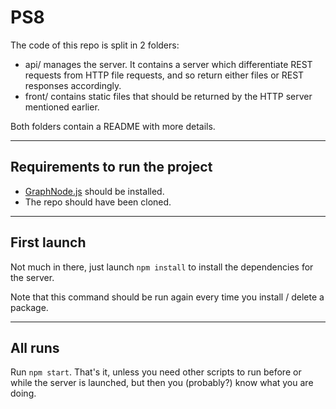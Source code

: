 # PS8

The code of this repo is split in 2 folders:
* api/ manages the server. It contains a server which differentiate REST requests from HTTP file requests, and so
return either files or REST responses accordingly.
* front/ contains static files that should be returned by the HTTP server mentioned earlier.

Both folders contain a README with more details.

---

## Requirements to run the project

* [GraphNode.js](https://nodejs.org/) should be installed.
* The repo should have been cloned.

---

## First launch

Not much in there, just launch `npm install` to install the dependencies for the server.

Note that this command should be run again every time you install / delete a package.

---

## All runs

Run `npm start`. That's it, unless you need other scripts to run before or while the server is launched,
but then you (probably?) know what you are doing.
